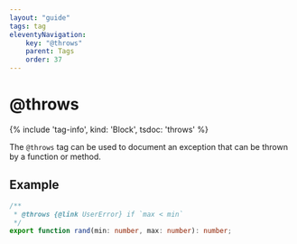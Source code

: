 ```yaml
---
layout: "guide"
tags: tag
eleventyNavigation:
    key: "@throws"
    parent: Tags
    order: 37
---
```


# @throws

{% include 'tag-info', kind: 'Block', tsdoc: 'throws' %}

The `@throws` tag can be used to document an exception that can be thrown by a function or method.

## Example

```ts
/**
 * @throws {@link UserError} if `max < min`
 */
export function rand(min: number, max: number): number;
```

